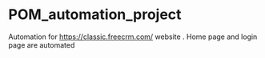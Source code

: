 # POM_automation_project
Automation for https://classic.freecrm.com/ website . Home page and login page are automated
